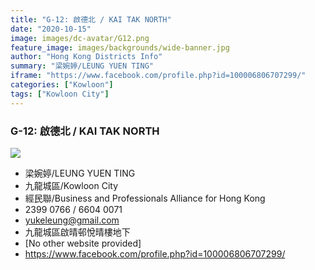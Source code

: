 ```yaml
---
title: "G-12: 啟德北 / KAI TAK NORTH"
date: "2020-10-15"
image: images/dc-avatar/G12.png
feature_image: images/backgrounds/wide-banner.jpg
author: "Hong Kong Districts Info"
summary: "梁婉婷/LEUNG YUEN TING"
iframe: "https://www.facebook.com/profile.php?id=100006806707299/"
categories: ["Kowloon"]
tags: ["Kowloon City"]
---
```


### G-12: 啟德北 / KAI TAK NORTH  
![](/images/dc-avatar/G12.png)  

 - 梁婉婷/LEUNG YUEN TING  
 - 九龍城區/Kowloon City  
 - 經民聯/Business and Professionals Alliance for Hong Kong  
 - 2399 0766 / 6604 0071  
 - yukeleung@gmail.com  
 - 九龍城區啟晴邨悅晴樓地下  
 - [No other website provided]  
 - https://www.facebook.com/profile.php?id=100006806707299/
